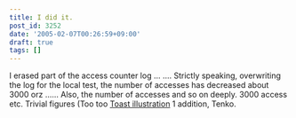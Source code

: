 ```yaml
---
title: I did it.
post_id: 3252
date: '2005-02-07T00:26:59+09:00'
draft: true
tags: []
---
```


I erased part of the access counter log ... .... Strictly speaking, overwriting the log for the local test, the number of accesses has decreased about 3000 orz ...... Also, the number of accesses and so on deeply. 3000 access etc. Trivial figures (Too too [Toast illustration](https://danmaq.com/3251) 1 addition, Tenko.
